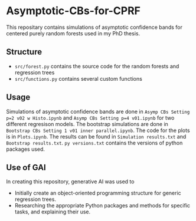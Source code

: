 # Asymptotic-CBs-for-CPRF
This repositary contains simulations of asymptotic confidence bands for centered purely random forests used in my PhD thesis.
## Structure
- `src/forest.py` contains the source code for the random forests and regression trees
- `src/functions.py` contains several custom functions
## Usage
Simulations of asymptotic confidence bands are done in `Asymp CBs Setting p=2 v02 w Histo.ipynb` and `Asymp CBs Setting p=4 v01.ipynb` for two different regresison models. The bootstrap simulations are done in `Bootstrap CBs Setting 1 v01 inner parallel.ipynb`. The code for the plots is in `Plots.ipynb`. The results can be found in `Simulation results.txt` and `Bootstrap results.txt`. `py versions.txt` contains the versions of python packages used. 

## Use of GAI
In creating this repository, generative AI was used to
- Initially create an object-oriented programming structure for generic regression trees.
- Researching the appropriate Python packages and methods for specific tasks, and explaining their use.
